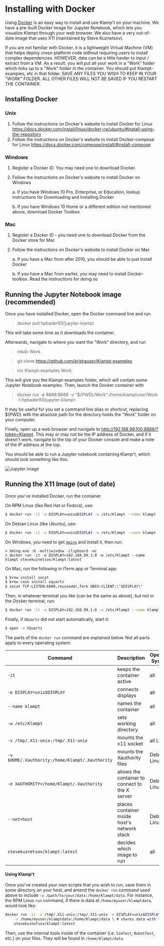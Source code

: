 # Installing with Docker

Using [Docker](https://www.docker.com) is an easy way to install and use Klamp't on your machine.  We have a pre-built Docker image
for Jupyter Notebook, which lets you visualize Klampt through your web browser. 
We also have a very out-of-date image that uses X11 (maintained by Steve Kuznetsov).

If you are not familiar with Docker, it is a lightweight Virtual Machine (VM) that helps deploy cross-platform code without requiring
users to install complex dependencies. HOWEVER, data can be a little harder to input / extract from a VM. As a result, you will put
all your work in a "Work" folder which links up to a "Work" folder in the container.  You should put Klampt-examples, etc in that folder.
SAVE ANY FILES YOU WISH TO KEEP IN YOUR "WORK" FOLDER.  ALL OTHER FILES WILL NOT BE SAVED IF YOU RESTART THE CONTAINER.

## Installing Docker

### Unix

1. Follow the instructions on Docker's website to install Docker for Linux
   https://docs.docker.com/install/linux/docker-ce/ubuntu/#install-using-the-repository
2. Follow the instructions on Docker's website to install Docker-compose for Linux
   https://docs.docker.com/compose/install/#install-compose

### Windows

1. Register a Docker ID. You may need one to download Docker.

2. Follow the instructions on Docker's website to install Docker on Windows

    a. If you have Windows 10 Pro, Enterprise, or Education, lookup instructions for Downloading and Installing Docker

    b. If you have Windows 10 Home or a different edition not mentioned above, download Docker Toolbox

### Mac

1. Register a Docker ID - you need one to download Docker from the Docker store for Mac

2. Follow the instructions on Docker's website to install Docker on Mac

    a. If you have a Mac from after 2010, you should be able to just install Docker

    b. If you have a Mac from earlier, you may need to install Docker-toolbox. Read the instructions for doing so



## Running the Jupyter Notebook image (recommended)

Once you have installed Docker, open the Docker command line and run

> docker pull hpbader93/jupyter-klampt

This will take some time as it downloads the container.

Afterwards, navigate to where you want the "Work" directory, and run

> mkdir Work

> git clone https://github.com/krishauser/Klampt-examples

> mv Klampt-examples Work

This will give you the Klampt-examples folder, which will contain some Jupyter Notebook examples.  Then, launch the Docker container with

> docker run -p 8888:8888 -v  "${PWD}/Work":/home/klamptuser/Work -t hpbader93/jupyter-klampt

It may be useful for you set a command line alias or shortcut, replacing ${PWD} with the absolute path for the directory holds the "Work" folder on your computer.

Finally, open up a web browser and navigate to http://192.168.99.100:8888/?token=Klampt.  This may or may not be the IP address of Docker,
and if it doesn't work, navigate to the top of your Docker console and make a note of the IP address at the top.

You should be able to run a Jupyter notebook containing Klamp't, which should look something like this:

![Jupyter image](../../../Python/docs/source/_static/images/jupyter.png)

## Running the X11 Image (out of date)

Once you've installed Docker, run the container. 

On RPM Linux (like Red Hat or Fedora), use:

```sh
$ docker run -it -e DISPLAY=unix$DISPLAY -w /etc/Klampt --name klampt -v /tmp/.X11-unix:/tmp/.X11-unix stevekuznetsov/klampt:latest
```

On Debian Linux (like Ubuntu), use:

```sh
$ docker run -it -e DISPLAY=unix$DISPLAY -w /etc/Klampt --name klampt -v /tmp/.X11-unix:/tmp/.X11-unix -v $HOME/.Xauthority:/home/Klampt/.Xauthority -e XAUTHORITY=/home/Klampt/.Xauthority --net=host stevekuznetsov/klampt:latest
```

On Windows, you need to get [`Xming`](http://sourceforge.net/projects/xming/) and install it, then run:

```
> Xming.exe :0 -multiwindow -clipboard -ac
> docker run -it -e DISPLAY=192.168.99.1:0 -w /etc/Klampt --name klampt stevekuznetsov/klampt:latest
```

On Mac, run the following in iTerm.app or Terminal.app:

```sh
$ brew install socat
$ brew cask install xquartz
$ socat TCP-LISTEN:6000,reuseaddr,fork UNIX-CLIENT:\"$DISPLAY\"
```

Then, in whatever terminal you like (can be the same as above), but *not* in the Docker terminal, run:

```sh
$ docker run -it -e DISPLAY=192.168.99.1:0 -w /etc/Klampt --name klampt stevekuznetsov/klampt:latest
```

Finally, if `XQuartz` did not start automatically, start it:

```sh
$ open -a XQuartz
```

The parts of the `docker run` command are explained below. Not all parts apply to every operating system.

  Command                                       | Description                                     | Operating Systems |
| --------------------------------------------- | ----------------------------------------------- | ----------------- |
`-it`                                           | keeps the container active                      | all               |
`-e DISPLAY=unix$DISPLAY`                       | connects displays                               | all               |
`--name klampt`                                 | names the container                             | all               | 
`-w /etc/Klampt`                                | sets working directory                          | all               |
`-v /tmp/.X11-unix:/tmp/.X11-unix`              | mounts the x11 socket                           | all Linux         |
`-v $HOME/.Xauthority:/home/Klampt/.Xauthority` | mounts the Xauthority files                     | Debian Linux      |
`-e XAUTHORITY=/home/Klampt/.Xauthority`        | allows the container to connect to the X server | Debian Linux      |
`--net=host`                                    | places container inside host's network stack    | Debian Linux      |
`stevekuznetsov/klampt:latest`                  | decides which image to run                      | all               |

#### Using Klamp't 

Once you've created your own scripts that you wish to run, save them in some directory on your host, and amend the `docker run` command used above to include `-v /path/to/your/data:/home/Klampt/data`. For instance, the RPM Linux `run` command, if there is data at `/home/myuser/klamptdata`, would look like:

```sh
docker run -it -v /tmp/.X11-unix:/tmp/.X11-unix -e DISPLAY=unix$DISPLAY --name klampt \
	-v /home/myuser/klamptdata:/home/Klampt/data \ # shares data with the container
	stevekuznetsov/klampt:latest
```

Then, use the internal tools inside of the container (i.e. `SimTest`, `RobotTest`, etc.) on your files. They will be found in `/home/Klampt/data`. 



